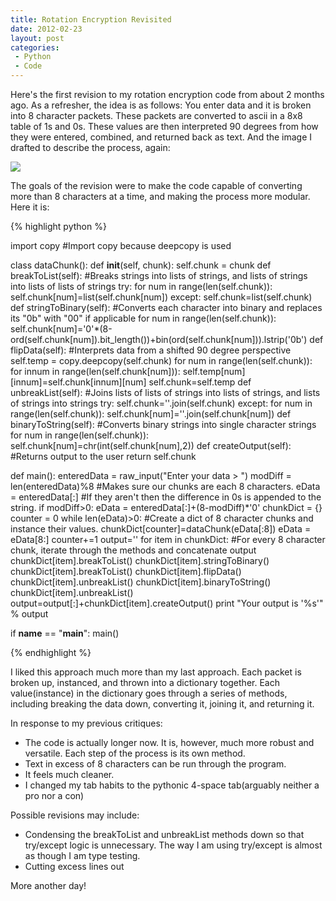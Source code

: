 ```yaml
---
title: Rotation Encryption Revisited
date: 2012-02-23
layout: post
categories:
 - Python
 - Code
---
```


Here's the first revision to my rotation encryption code from about 2 months ago. As a refresher, the idea is as follows: You enter data and it is broken into 8 character packets. These packets are converted to ascii in a 8x8 table of 1s and 0s. These values are then interpreted 90 degrees from how they were entered, combined, and returned back as text. And the image I drafted to describe the process, again:


<img src="http://www.cheddarcode.com/g/img/img1.gif">


The goals of the revision were to make the code capable of converting more than 8 characters at a time, and making the process more modular. Here it is:


{% highlight python %}

import copy #Import copy because deepcopy is used

class dataChunk():
    def __init__(self, chunk):
        self.chunk = chunk
    def breakToList(self):  #Breaks strings into lists of strings, and lists of strings into lists of lists of strings
        try:
            for num in range(len(self.chunk)):
                self.chunk[num]=list(self.chunk[num])
        except:
            self.chunk=list(self.chunk)
    def stringToBinary(self):       #Converts each character into binary and replaces its "0b" with "00" if applicable
        for num in range(len(self.chunk)):
            self.chunk[num]='0'*(8-ord(self.chunk[num]).bit_length())+bin(ord(self.chunk[num])).lstrip('0b')
    def flipData(self):     #Interprets data from a shifted 90 degree perspective
        self.temp = copy.deepcopy(self.chunk)
        for num in range(len(self.chunk)):
            for innum in range(len(self.chunk[num])):
                self.temp[num][innum]=self.chunk[innum][num]
        self.chunk=self.temp
    def unbreakList(self):  #Joins lists of lists of strings into lists of strings, and lists of strings into strings
        try:
            self.chunk=''.join(self.chunk)
        except:
            for num in range(len(self.chunk)):
                self.chunk[num]=''.join(self.chunk[num])
    def binaryToString(self):       #Converts binary strings into single character strings
        for num in range(len(self.chunk)):
            self.chunk[num]=chr(int(self.chunk[num],2))
    def createOutput(self): #Returns output to the user
        return self.chunk

def main():
    enteredData = raw_input("Enter your data > ")
    modDiff = len(enteredData)%8            #Makes sure our chunks are each 8 characters.
    eData = enteredData[:]                          #If they aren't then the difference in 0s is appended to the string.
    if modDiff>0:
        eData = enteredData[:]+(8-modDiff)*'0' 
    chunkDict = {}
    counter = 0
    while len(eData)>0:                                     #Create a dict of 8 character chunks and instance their values.
        chunkDict[counter]=dataChunk(eData[:8])
        eData = eData[8:]
        counter+=1
    output=''
    for item in chunkDict:                          #For every 8 character chunk, iterate through the methods and concatenate output
        chunkDict[item].breakToList()
        chunkDict[item].stringToBinary()
        chunkDict[item].breakToList()
        chunkDict[item].flipData()
        chunkDict[item].unbreakList()
        chunkDict[item].binaryToString()
        chunkDict[item].unbreakList()
        output=output[:]+chunkDict[item].createOutput()
    print "Your output is '%s'" % output

if __name__ == "__main__":
    main()

{% endhighlight %}


I liked this approach much more than my last approach. Each packet is broken up, instanced, and thrown into a dictionary together. Each value(instance) in the dictionary goes through a series of methods, including breaking the data down, converting it, joining it, and returning it.


In response to my previous critiques:


 * The code is actually longer now. It is, however, much more robust and versatile. Each step of the process is its own method.
 * Text in excess of 8 characters can be run through the program.
 * It feels much cleaner.
 * I changed my tab habits to the pythonic 4-space tab(arguably neither a pro nor a con)


Possible revisions may include:


 * Condensing the breakToList and unbreakList methods down so that try/except logic is unnecessary. The way I am using try/except is almost as though I am type testing.
 * Cutting excess lines out


More another day!
